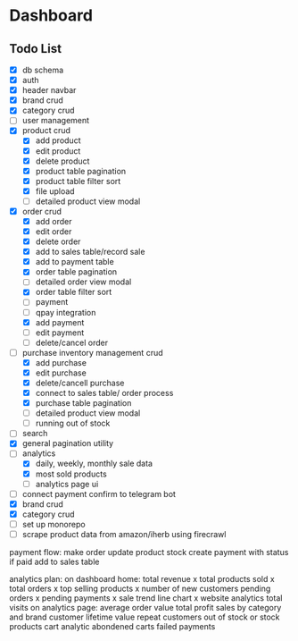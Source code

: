   # Dashboard

  ## Todo List

  - [x] db schema
  - [x] auth
  - [x] header navbar
  - [x] brand crud
  - [x] category crud
  - [ ] user management
  - [x] product crud
    - [x] add product
    - [x] edit product
    - [x] delete product
    - [x] product table pagination
    - [x] product table filter sort
    - [x] file upload
    - [ ] detailed product view modal 
  - [x] order crud
    - [x] add order
    - [x] edit order
    - [x] delete order
    - [x] add to sales table/record sale
    - [x] add to payment table
    - [x] order table pagination
    - [ ] detailed order view modal
    - [x] order table filter sort 
    - [ ] payment 
    - [ ] qpay integration
    - [x] add payment
    - [ ] edit payment
    - [ ] delete/cancel order
  - [ ] purchase inventory management crud
    - [x] add purchase
    - [x] edit purchase
    - [x] delete/cancell purchase
    - [x] connect to sales table/ order process
    - [x] purchase table pagination
    - [ ] detailed product view modal
    - [ ] running out of stock
  - [ ] search
  - [x] general pagination utility
  - [ ] analytics
    - [x] daily, weekly, monthly sale data
    - [x] most sold products
    - [ ] analytics page ui
  - [ ] connect payment confirm to telegram bot
  - [x] brand crud
  - [x] category crud
  - [ ] set up monorepo
  - [ ] scrape product data from amazon/iherb using firecrawl

  payment flow:
  make order 
  update product stock
  create payment with status
  if paid add to sales table

  analytics plan:
  on dashboard home:
  total revenue x
  total products sold x  
  total orders x
  top selling products x
  number of new customers
  pending orders x
  pending payments x
  sale trend line chart x
  website analytics total visits
  on analytics page:
  average order value 
  total profit 
  sales by category and brand 
  customer lifetime value
  repeat customers
  out of stock or stock products
  cart analytic abondened carts
  failed payments
  
